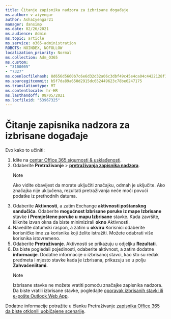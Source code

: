 ```yaml
---
title: Čitanje zapisnika nadzora za izbrisane događaje
ms.author: v-aiyengar
author: AshaIyengar21
manager: dansimp
ms.date: 02/26/2021
ms.audience: Admin
ms.topic: article
ms.service: o365-administration
ROBOTS: NOINDEX, NOFOLLOW
localization_priority: Normal
ms.collection: Adm_O365
ms.custom:
- "3100005"
- "7327"
ms.openlocfilehash: 8d656d5660b7c6e6d32d32a06c3dbf49c45e4ca04c4422128f1c4ea62413afa1
ms.sourcegitcommit: b5f7da89a650d2915dc652449623c78be6247175
ms.translationtype: MT
ms.contentlocale: hr-HR
ms.lasthandoff: 08/05/2021
ms.locfileid: "53967325"
---
```

# <a name="read-the-audit-logs-for-deleted-events"></a>Čitanje zapisnika nadzora za izbrisane događaje

Evo kako to učiniti:

1. Idite na [centar Office 365 sigurnosti & usklađenosti](https://go.microsoft.com/fwlink/p/?linkid=2077143).
1. Odaberite **Pretraživanje**  >  [**pretraživanja zapisnika nadzora**](https://go.microsoft.com/fwlink/?linkid=2103759).
    > [!NOTE]
    > Ako vidite obavijest da morate uključiti značajku, odmah je uključite. Ako značajka nije uključena, rezultati pretraživanja neće moći povući podatke iz prethodnih datuma.
1. Odaberite **Aktivnosti**, a zatim Exchange **aktivnosti poštanskog sandučića**. Odaberite **mogućnost Izbrisane poruke iz mape Izbrisane** stavke **i Premještene poruke u mapu Izbrisane** stavke. Kada završite, kliknite izvan okna da biste minimizirali **okno** Aktivnosti.
1. Navedite datumski raspon, a zatim u **okviru** Korisnici odaberite korisničko ime za korisnika koji želite istražiti. Možete odabrati više korisnika istovremeno.
1. Odaberite **Pretraživanje**. Aktivnosti se prikazuju u odjeljku **Rezultati**.
1. Da biste pogledali pojedinosti, odaberite aktivnost, a zatim dodatne **informacije**. Dodatne informacije o izbrisanoj stavci, kao što su redak predmeta i mjesto stavke kada je izbrisana, prikazuju se u polju **Zahvaćeniitami.**
    > [!NOTE]
    > Izbrisane stavke ne možete vratiti pomoću značajke zapisnika nadzora. Da biste vratili izbrisane stavke, pogledajte [oporavak izbrisanih stavki ili e-pošte Outlook Web App](https://go.microsoft.com/fwlink/?linkid=2103759).

Dodatne informacije potražite u članku Pretraživanje [zapisnika Office 365 da biste otklonili uobičajene scenarije](https://go.microsoft.com/fwlink/?linkid=2103944).
